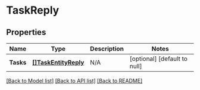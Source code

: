 # TaskReply

## Properties
Name | Type | Description | Notes
------------ | ------------- | ------------- | -------------
**Tasks** | [**[]TaskEntityReply**](TaskEntityReply.md) | N/A | [optional] [default to null]

[[Back to Model list]](../README.md#documentation-for-models) [[Back to API list]](../README.md#documentation-for-api-endpoints) [[Back to README]](../README.md)


